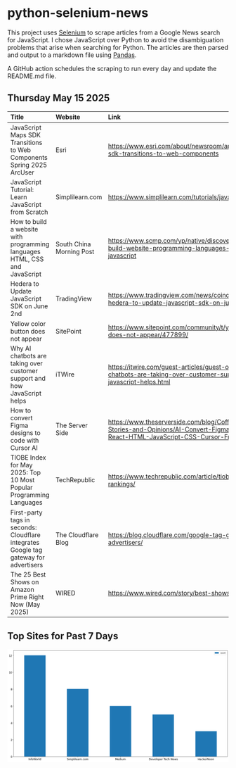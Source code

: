 # python-selenium-news

This project uses [Selenium](https://www.seleniumhq.org/) to scrape articles from a Google News search for JavaScript.
I chose JavaScript over Python to avoid the disambiguation problems that arise when searching for Python.
The articles are then parsed and output to a markdown file using [Pandas](https://pandas.pydata.org/).

A GitHub action schedules the scraping to run every day and update the README.md file.

## Thursday May 15 2025


| Title                                                                                 | Website                  | Link                                                                                                                                                        |
|:--------------------------------------------------------------------------------------|:-------------------------|:------------------------------------------------------------------------------------------------------------------------------------------------------------|
| JavaScript Maps SDK Transitions to Web Components  Spring 2025  ArcUser               | Esri                     | https://www.esri.com/about/newsroom/arcuser/javascript-maps-sdk-transitions-to-web-components                                                               |
| JavaScript Tutorial: Learn JavaScript from Scratch                                    | Simplilearn.com          | https://www.simplilearn.com/tutorials/javascript-tutorial                                                                                                   |
| How to build a website with programming languages HTML, CSS and JavaScript            | South China Morning Post | https://www.scmp.com/yp/native/discover/article/3309949/how-build-website-programming-languages-html-css-and-javascript                                     |
| Hedera to Update JavaScript SDK on June 2nd                                           | TradingView              | https://www.tradingview.com/news/coindar:64d75cd40094b:0-hedera-to-update-javascript-sdk-on-june-2nd/                                                       |
| Yellow color button does not appear                                                   | SitePoint                | https://www.sitepoint.com/community/t/yellow-color-button-does-not-appear/477899/                                                                           |
| Why AI chatbots are taking over customer support and how JavaScript helps             | iTWire                   | https://itwire.com/guest-articles/guest-opinion/why-ai-chatbots-are-taking-over-customer-support-and-how-javascript-helps.html                              |
| How to convert Figma designs to code with Cursor AI                                   | The Server Side          | https://www.theserverside.com/blog/Coffee-Talk-Java-News-Stories-and-Opinions/AI-Convert-Figma-Designs-to-Code-React-HTML-JavaScript-CSS-Cursor-Free-Plugin |
| TIOBE Index for May 2025: Top 10 Most Popular Programming Languages                   | TechRepublic             | https://www.techrepublic.com/article/tiobe-index-language-rankings/                                                                                         |
| First-party tags in seconds: Cloudflare integrates Google tag gateway for advertisers | The Cloudflare Blog      | https://blog.cloudflare.com/google-tag-gateway-for-advertisers/                                                                                             |
| The 25 Best Shows on Amazon Prime Right Now (May 2025)                                | WIRED                    | https://www.wired.com/story/best-shows-amazon-prime/                                                                                                        |
## Top Sites for Past 7 Days

![Graph of Top Sites](https://raw.githubusercontent.com/dan-mba/python-selenium-news/main/last-week.png)
